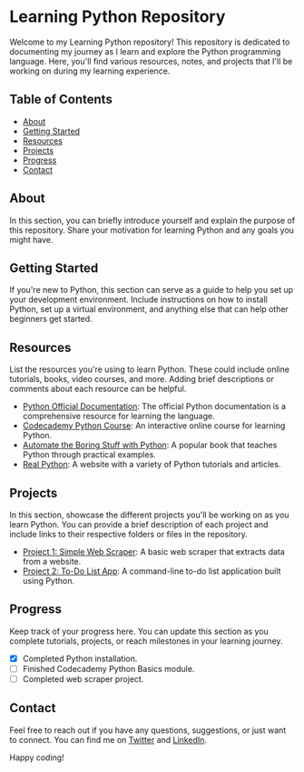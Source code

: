 # Learning Python Repository

Welcome to my Learning Python repository! This repository is dedicated to documenting my journey as I learn and explore the Python programming language. Here, you'll find various resources, notes, and projects that I'll be working on during my learning experience.

## Table of Contents

- [About](#about)
- [Getting Started](#getting-started)
- [Resources](#resources)
- [Projects](#projects)
- [Progress](#progress)
- [Contact](#contact)

## About

In this section, you can briefly introduce yourself and explain the purpose of this repository. Share your motivation for learning Python and any goals you might have.

## Getting Started

If you're new to Python, this section can serve as a guide to help you set up your development environment. Include instructions on how to install Python, set up a virtual environment, and anything else that can help other beginners get started.

## Resources

List the resources you're using to learn Python. These could include online tutorials, books, video courses, and more. Adding brief descriptions or comments about each resource can be helpful.

- [Python Official Documentation](https://docs.python.org/): The official Python documentation is a comprehensive resource for learning the language.
- [Codecademy Python Course](https://www.codecademy.com/learn/learn-python-3): An interactive online course for learning Python.
- [Automate the Boring Stuff with Python](https://automatetheboringstuff.com/): A popular book that teaches Python through practical examples.
- [Real Python](https://realpython.com/): A website with a variety of Python tutorials and articles.

## Projects

In this section, showcase the different projects you'll be working on as you learn Python. You can provide a brief description of each project and include links to their respective folders or files in the repository.

- [Project 1: Simple Web Scraper](/projects/project1/): A basic web scraper that extracts data from a website.
- [Project 2: To-Do List App](/projects/project2/): A command-line to-do list application built using Python.

## Progress

Keep track of your progress here. You can update this section as you complete tutorials, projects, or reach milestones in your learning journey.

- [x] Completed Python installation.
- [ ] Finished Codecademy Python Basics module.
- [ ] Completed web scraper project.

## Contact

Feel free to reach out if you have any questions, suggestions, or just want to connect. You can find me on [Twitter](https://twitter.com/emindevrimfidan) and [LinkedIn](https://linkedin.com/in/emindevrimfidan).

Happy coding!
